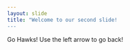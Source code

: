 ```yaml
---
layout: slide
title: "Welcome to our second slide!
---
```

Go Hawks!
Use the left arrow to go back!
